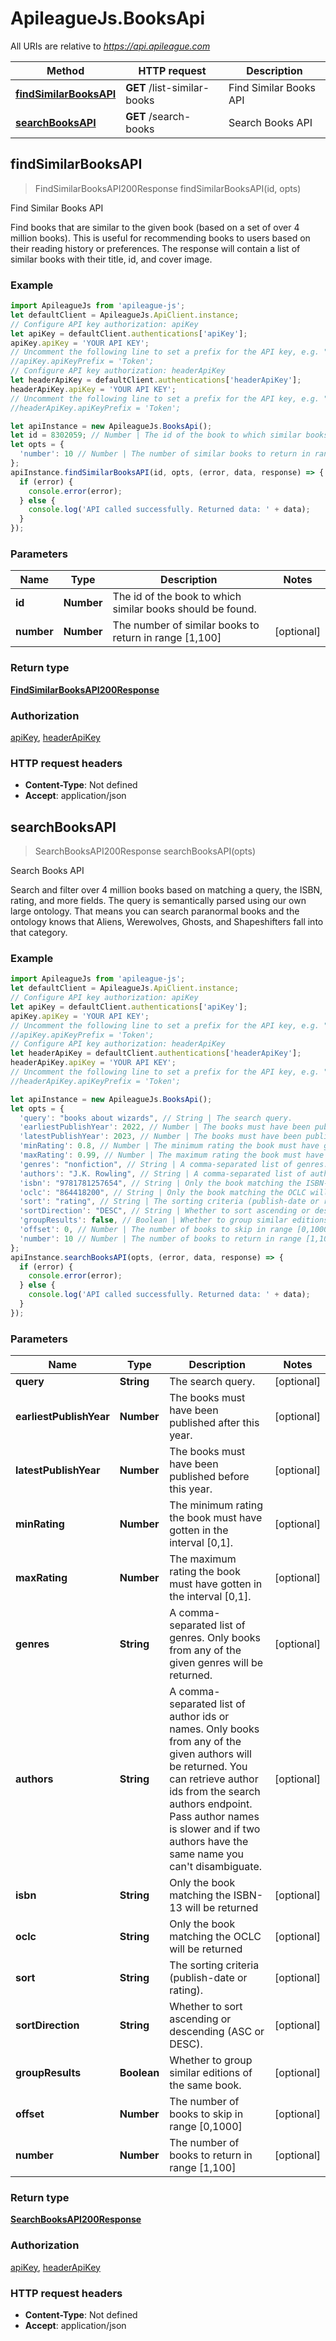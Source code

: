 # ApileagueJs.BooksApi

All URIs are relative to *https://api.apileague.com*

Method | HTTP request | Description
------------- | ------------- | -------------
[**findSimilarBooksAPI**](BooksApi.md#findSimilarBooksAPI) | **GET** /list-similar-books | Find Similar Books API
[**searchBooksAPI**](BooksApi.md#searchBooksAPI) | **GET** /search-books | Search Books API



## findSimilarBooksAPI

> FindSimilarBooksAPI200Response findSimilarBooksAPI(id, opts)

Find Similar Books API

Find books that are similar to the given book (based on a set of over 4 million books). This is useful for recommending books to users based on their reading history or preferences. The response will contain a list of similar books with their title, id, and cover image.

### Example

```javascript
import ApileagueJs from 'apileague-js';
let defaultClient = ApileagueJs.ApiClient.instance;
// Configure API key authorization: apiKey
let apiKey = defaultClient.authentications['apiKey'];
apiKey.apiKey = 'YOUR API KEY';
// Uncomment the following line to set a prefix for the API key, e.g. "Token" (defaults to null)
//apiKey.apiKeyPrefix = 'Token';
// Configure API key authorization: headerApiKey
let headerApiKey = defaultClient.authentications['headerApiKey'];
headerApiKey.apiKey = 'YOUR API KEY';
// Uncomment the following line to set a prefix for the API key, e.g. "Token" (defaults to null)
//headerApiKey.apiKeyPrefix = 'Token';

let apiInstance = new ApileagueJs.BooksApi();
let id = 8302059; // Number | The id of the book to which similar books should be found.
let opts = {
  'number': 10 // Number | The number of similar books to return in range [1,100]
};
apiInstance.findSimilarBooksAPI(id, opts, (error, data, response) => {
  if (error) {
    console.error(error);
  } else {
    console.log('API called successfully. Returned data: ' + data);
  }
});
```

### Parameters


Name | Type | Description  | Notes
------------- | ------------- | ------------- | -------------
 **id** | **Number**| The id of the book to which similar books should be found. | 
 **number** | **Number**| The number of similar books to return in range [1,100] | [optional] 

### Return type

[**FindSimilarBooksAPI200Response**](FindSimilarBooksAPI200Response.md)

### Authorization

[apiKey](../README.md#apiKey), [headerApiKey](../README.md#headerApiKey)

### HTTP request headers

- **Content-Type**: Not defined
- **Accept**: application/json


## searchBooksAPI

> SearchBooksAPI200Response searchBooksAPI(opts)

Search Books API

Search and filter over 4 million books based on matching a query, the ISBN, rating, and more fields. The query is semantically parsed using our own large ontology. That means you can search paranormal books and the ontology knows that Aliens, Werewolves, Ghosts, and Shapeshifters fall into that category.

### Example

```javascript
import ApileagueJs from 'apileague-js';
let defaultClient = ApileagueJs.ApiClient.instance;
// Configure API key authorization: apiKey
let apiKey = defaultClient.authentications['apiKey'];
apiKey.apiKey = 'YOUR API KEY';
// Uncomment the following line to set a prefix for the API key, e.g. "Token" (defaults to null)
//apiKey.apiKeyPrefix = 'Token';
// Configure API key authorization: headerApiKey
let headerApiKey = defaultClient.authentications['headerApiKey'];
headerApiKey.apiKey = 'YOUR API KEY';
// Uncomment the following line to set a prefix for the API key, e.g. "Token" (defaults to null)
//headerApiKey.apiKeyPrefix = 'Token';

let apiInstance = new ApileagueJs.BooksApi();
let opts = {
  'query': "books about wizards", // String | The search query.
  'earliestPublishYear': 2022, // Number | The books must have been published after this year.
  'latestPublishYear': 2023, // Number | The books must have been published before this year.
  'minRating': 0.8, // Number | The minimum rating the book must have gotten in the interval [0,1].
  'maxRating': 0.99, // Number | The maximum rating the book must have gotten in the interval [0,1].
  'genres': "nonfiction", // String | A comma-separated list of genres. Only books from any of the given genres will be returned.
  'authors': "J.K. Rowling", // String | A comma-separated list of author ids or names. Only books from any of the given authors will be returned. You can retrieve author ids from the search authors endpoint. Pass author names is slower and if two authors have the same name you can't disambiguate.
  'isbn': "9781781257654", // String | Only the book matching the ISBN-13 will be returned
  'oclc': "864418200", // String | Only the book matching the OCLC will be returned
  'sort': "rating", // String | The sorting criteria (publish-date or rating).
  'sortDirection': "DESC", // String | Whether to sort ascending or descending (ASC or DESC).
  'groupResults': false, // Boolean | Whether to group similar editions of the same book.
  'offset': 0, // Number | The number of books to skip in range [0,1000]
  'number': 10 // Number | The number of books to return in range [1,100]
};
apiInstance.searchBooksAPI(opts, (error, data, response) => {
  if (error) {
    console.error(error);
  } else {
    console.log('API called successfully. Returned data: ' + data);
  }
});
```

### Parameters


Name | Type | Description  | Notes
------------- | ------------- | ------------- | -------------
 **query** | **String**| The search query. | [optional] 
 **earliestPublishYear** | **Number**| The books must have been published after this year. | [optional] 
 **latestPublishYear** | **Number**| The books must have been published before this year. | [optional] 
 **minRating** | **Number**| The minimum rating the book must have gotten in the interval [0,1]. | [optional] 
 **maxRating** | **Number**| The maximum rating the book must have gotten in the interval [0,1]. | [optional] 
 **genres** | **String**| A comma-separated list of genres. Only books from any of the given genres will be returned. | [optional] 
 **authors** | **String**| A comma-separated list of author ids or names. Only books from any of the given authors will be returned. You can retrieve author ids from the search authors endpoint. Pass author names is slower and if two authors have the same name you can&#39;t disambiguate. | [optional] 
 **isbn** | **String**| Only the book matching the ISBN-13 will be returned | [optional] 
 **oclc** | **String**| Only the book matching the OCLC will be returned | [optional] 
 **sort** | **String**| The sorting criteria (publish-date or rating). | [optional] 
 **sortDirection** | **String**| Whether to sort ascending or descending (ASC or DESC). | [optional] 
 **groupResults** | **Boolean**| Whether to group similar editions of the same book. | [optional] 
 **offset** | **Number**| The number of books to skip in range [0,1000] | [optional] 
 **number** | **Number**| The number of books to return in range [1,100] | [optional] 

### Return type

[**SearchBooksAPI200Response**](SearchBooksAPI200Response.md)

### Authorization

[apiKey](../README.md#apiKey), [headerApiKey](../README.md#headerApiKey)

### HTTP request headers

- **Content-Type**: Not defined
- **Accept**: application/json

